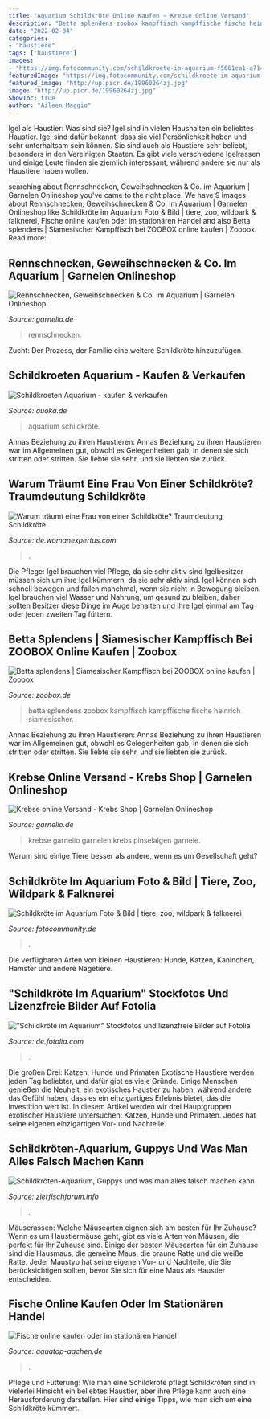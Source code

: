 ```yaml
---
title: "Aquarium Schildkröte Online Kaufen ~ Krebse Online Versand"
description: "Betta splendens zoobox kampffisch kampffische fische heinrich siamesischer"
date: "2022-02-04"
categories:
- "haustiere"
tags: ["haustiere"]
images:
- "https://img.fotocommunity.com/schildkroete-im-aquarium-f5661ca1-a714-40ae-abd2-34963d6e5fce.jpg?width=1000"
featuredImage: "https://img.fotocommunity.com/schildkroete-im-aquarium-f5661ca1-a714-40ae-abd2-34963d6e5fce.jpg?width=1000"
featured_image: "http://up.picr.de/19960264zj.jpg"
image: "http://up.picr.de/19960264zj.jpg"
ShowToc: true
author: "Aileen Maggio"
---
```



Igel als Haustier: Was sind sie?
Igel sind in vielen Haushalten ein beliebtes Haustier. Igel sind dafür bekannt, dass sie viel Persönlichkeit haben und sehr unterhaltsam sein können. Sie sind auch als Haustiere sehr beliebt, besonders in den Vereinigten Staaten. Es gibt viele verschiedene Igelrassen und einige Leute finden sie ziemlich interessant, während andere sie nur als Haustiere haben wollen.

	

		
searching about Rennschnecken, Geweihschnecken &amp; Co. im Aquarium | Garnelen Onlineshop you've came to the right place. We have 9 Images about Rennschnecken, Geweihschnecken &amp; Co. im Aquarium | Garnelen Onlineshop like Schildkröte im Aquarium Foto &amp; Bild | tiere, zoo, wildpark &amp; falknerei, Fische online kaufen oder im stationären Handel and also Betta splendens | Siamesischer Kampffisch bei ZOOBOX online kaufen | Zoobox. Read more:
		
    
## Rennschnecken, Geweihschnecken &amp; Co. Im Aquarium | Garnelen Onlineshop

<img loading=lazy src="https://www.garnelio.de/media/image/47/82/eb/Group_Clithon_sp-Kopie.jpg" onerror="this.onerror=null;this.src='https://tse3.mm.bing.net/th?id=OIP._KnEbU9Oy1VlK9hZhOSlbAHaLH&amp;pid=15.1';" alt="Rennschnecken, Geweihschnecken &amp; Co. im Aquarium | Garnelen Onlineshop">

_Source: garnelio.de_

>rennschnecken. 

	

Zucht: Der Prozess, der Familie eine weitere Schildkröte hinzuzufügen

    
## Schildkroeten Aquarium - Kaufen &amp; Verkaufen

<img loading=lazy src="https://pic0.qimage.de/55/38/98/s240983855.jpg" onerror="this.onerror=null;this.src='https://tse2.mm.bing.net/th?id=OIP.h2ia-7ctt4o2-f6mboequgAAAA&amp;pid=15.1';" alt="Schildkroeten Aquarium - kaufen &amp; verkaufen">

_Source: quoka.de_

>aquarium schildkröte. 

	

Annas Beziehung zu ihren Haustieren: Annas Beziehung zu ihren Haustieren war im Allgemeinen gut, obwohl es Gelegenheiten gab, in denen sie sich stritten oder stritten. Sie liebte sie sehr, und sie liebten sie zurück.

    
## Warum Träumt Eine Frau Von Einer Schildkröte? Traumdeutung Schildkröte

<img loading=lazy src="https://womanexpertus.com/wp-content/uploads/2018/02/0200002504-800x518.jpg" onerror="this.onerror=null;this.src='https://tse3.mm.bing.net/th?id=OIP.6afjHVuTqbXYsRXxRkKdnwHaEy&amp;pid=15.1';" alt="Warum träumt eine Frau von einer Schildkröte? Traumdeutung Schildkröte">

_Source: de.womanexpertus.com_

>. 

	

Die Pflege: Igel brauchen viel Pflege, da sie sehr aktiv sind
Igelbesitzer müssen sich um ihre Igel kümmern, da sie sehr aktiv sind. Igel können sich schnell bewegen und fallen manchmal, wenn sie nicht in Bewegung bleiben. Igel brauchen viel Wasser und Nahrung, um gesund zu bleiben, daher sollten Besitzer diese Dinge im Auge behalten und ihre Igel einmal am Tag oder jeden zweiten Tag füttern.

    
## Betta Splendens | Siamesischer Kampffisch Bei ZOOBOX Online Kaufen | Zoobox

<img loading=lazy src="https://zoobox.de/media/image/3e/ce/b0/Betta1003b.png" onerror="this.onerror=null;this.src='https://tse3.mm.bing.net/th?id=OIP.KHKSxiRP-wsqWwDSZHU6rQHaFk&amp;pid=15.1';" alt="Betta splendens | Siamesischer Kampffisch bei ZOOBOX online kaufen | Zoobox">

_Source: zoobox.de_

>betta splendens zoobox kampffisch kampffische fische heinrich siamesischer. 

	

Annas Beziehung zu ihren Haustieren: Annas Beziehung zu ihren Haustieren war im Allgemeinen gut, obwohl es Gelegenheiten gab, in denen sie sich stritten oder stritten. Sie liebte sie sehr, und sie liebten sie zurück.

    
## Krebse Online Versand - Krebs Shop | Garnelen Onlineshop

<img loading=lazy src="https://www.garnelio.de/media/image/f3/42/19/Kategorie-Krebse.jpg" onerror="this.onerror=null;this.src='https://tse4.mm.bing.net/th?id=OIP.oS-nB360Ek2nlAbyQNI1MQHaEg&amp;pid=15.1';" alt="Krebse online Versand - Krebs Shop | Garnelen Onlineshop">

_Source: garnelio.de_

>krebse garnelio garnelen krebs pinselalgen garnele. 

	

Warum sind einige Tiere besser als andere, wenn es um Gesellschaft geht?

    
## Schildkröte Im Aquarium Foto &amp; Bild | Tiere, Zoo, Wildpark &amp; Falknerei

<img loading=lazy src="https://img.fotocommunity.com/schildkroete-im-aquarium-f5661ca1-a714-40ae-abd2-34963d6e5fce.jpg?width=1000" onerror="this.onerror=null;this.src='https://tse3.mm.bing.net/th?id=OIP.Kq4J8ERgu8itAG-bEKCXRwHaFj&amp;pid=15.1';" alt="Schildkröte im Aquarium Foto &amp; Bild | tiere, zoo, wildpark &amp; falknerei">

_Source: fotocommunity.de_

>. 

	

Die verfügbaren Arten von kleinen Haustieren: Hunde, Katzen, Kaninchen, Hamster und andere Nagetiere.

    
## &quot;Schildkröte Im Aquarium&quot; Stockfotos Und Lizenzfreie Bilder Auf Fotolia

<img loading=lazy src="https://t4.ftcdn.net/jpg/01/46/83/47/500_F_146834720_TlA3mv9qvKVMj6tQImQF4ZP0Ki84sMQB.jpg" onerror="this.onerror=null;this.src='https://tse2.mm.bing.net/th?id=OIP.VCMMKJpz1uR-uVncY7cjswHaE7&amp;pid=15.1';" alt="&quot;Schildkröte im Aquarium&quot; Stockfotos und lizenzfreie Bilder auf Fotolia">

_Source: de.fotolia.com_

>. 

	

Die großen Drei: Katzen, Hunde und Primaten
Exotische Haustiere werden jeden Tag beliebter, und dafür gibt es viele Gründe. Einige Menschen genießen die Neuheit, ein exotisches Haustier zu haben, während andere das Gefühl haben, dass es ein einzigartiges Erlebnis bietet, das die Investition wert ist. In diesem Artikel werden wir drei Hauptgruppen exotischer Haustiere untersuchen: Katzen, Hunde und Primaten. Jedes hat seine eigenen einzigartigen Vor- und Nachteile.

    
## Schildkröten-Aquarium, Guppys Und Was Man Alles Falsch Machen Kann

<img loading=lazy src="http://up.picr.de/19960264zj.jpg" onerror="this.onerror=null;this.src='https://tse2.mm.bing.net/th?id=OIP.wbWMkrb1a5-pwJ8N34i1OQHaGU&amp;pid=15.1';" alt="Schildkröten-Aquarium, Guppys und was man alles falsch machen kann">

_Source: zierfischforum.info_

>. 

	

Mäuserassen: Welche Mäusearten eignen sich am besten für Ihr Zuhause?
Wenn es um Haustiermäuse geht, gibt es viele Arten von Mäusen, die perfekt für Ihr Zuhause sind. Einige der besten Mäusearten für ein Zuhause sind die Hausmaus, die gemeine Maus, die braune Ratte und die weiße Ratte. Jeder Maustyp hat seine eigenen Vor- und Nachteile, die Sie berücksichtigen sollten, bevor Sie sich für eine Maus als Haustier entscheiden.

    
## Fische Online Kaufen Oder Im Stationären Handel

<img loading=lazy src="https://www.aquatop-aachen.de/files?id=21716&amp;width=1200&amp;height=630&amp;stretchMode=proportionalexact" onerror="this.onerror=null;this.src='https://tse1.mm.bing.net/th?id=OIP.SCJ4SKPrSVYUl5uoqgPebAHaD4&amp;pid=15.1';" alt="Fische online kaufen oder im stationären Handel">

_Source: aquatop-aachen.de_

>. 

	

Pflege und Fütterung: Wie man eine Schildkröte pflegt
Schildkröten sind in vielerlei Hinsicht ein beliebtes Haustier, aber ihre Pflege kann auch eine Herausforderung darstellen. Hier sind einige Tipps, wie man sich um eine Schildkröte kümmert.

